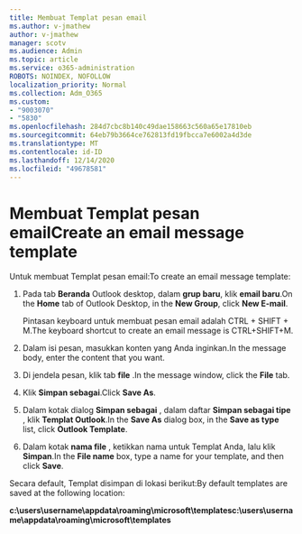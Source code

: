 ```yaml
---
title: Membuat Templat pesan email
ms.author: v-jmathew
author: v-jmathew
manager: scotv
ms.audience: Admin
ms.topic: article
ms.service: o365-administration
ROBOTS: NOINDEX, NOFOLLOW
localization_priority: Normal
ms.collection: Adm_O365
ms.custom:
- "9003070"
- "5830"
ms.openlocfilehash: 284d7cbc8b140c49dae158663c560a65e17810eb
ms.sourcegitcommit: 64eb79b3664ce762813fd19fbcca7e6002a4d3de
ms.translationtype: MT
ms.contentlocale: id-ID
ms.lasthandoff: 12/14/2020
ms.locfileid: "49678581"
---
```

# <a name="create-an-email-message-template"></a><span data-ttu-id="72d51-102">Membuat Templat pesan email</span><span class="sxs-lookup"><span data-stu-id="72d51-102">Create an email message template</span></span>

<span data-ttu-id="72d51-103">Untuk membuat Templat pesan email:</span><span class="sxs-lookup"><span data-stu-id="72d51-103">To create an email message template:</span></span>

1. <span data-ttu-id="72d51-104">Pada tab **Beranda** Outlook desktop, dalam **grup baru**, klik **email baru**.</span><span class="sxs-lookup"><span data-stu-id="72d51-104">On the **Home** tab of Outlook Desktop, in the **New Group**, click **New E-mail**.</span></span>

    <span data-ttu-id="72d51-105">Pintasan keyboard untuk membuat pesan email adalah CTRL + SHIFT + M.</span><span class="sxs-lookup"><span data-stu-id="72d51-105">The keyboard shortcut to create an email message is CTRL+SHIFT+M.</span></span>

2. <span data-ttu-id="72d51-106">Dalam isi pesan, masukkan konten yang Anda inginkan.</span><span class="sxs-lookup"><span data-stu-id="72d51-106">In the message body, enter the content that you want.</span></span>
3. <span data-ttu-id="72d51-107">Di jendela pesan, klik tab **file** .</span><span class="sxs-lookup"><span data-stu-id="72d51-107">In the message window, click the **File** tab.</span></span>
4. <span data-ttu-id="72d51-108">Klik **Simpan sebagai**.</span><span class="sxs-lookup"><span data-stu-id="72d51-108">Click **Save As**.</span></span>
5. <span data-ttu-id="72d51-109">Dalam kotak dialog **Simpan sebagai** , dalam daftar **Simpan sebagai tipe** , klik **Templat Outlook**.</span><span class="sxs-lookup"><span data-stu-id="72d51-109">In the **Save As** dialog box, in the **Save as type** list, click **Outlook Template**.</span></span>
6. <span data-ttu-id="72d51-110">Dalam kotak **nama file** , ketikkan nama untuk Templat Anda, lalu klik **Simpan**.</span><span class="sxs-lookup"><span data-stu-id="72d51-110">In the **File name** box, type a name for your template, and then click **Save**.</span></span>

<span data-ttu-id="72d51-111">Secara default, Templat disimpan di lokasi berikut:</span><span class="sxs-lookup"><span data-stu-id="72d51-111">By default templates are saved at the following location:</span></span>

<span data-ttu-id="72d51-112">**c:\users\username\appdata\roaming\microsoft\templates**</span><span class="sxs-lookup"><span data-stu-id="72d51-112">**c:\users\username\appdata\roaming\microsoft\templates**</span></span>
